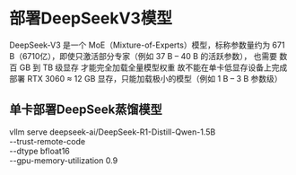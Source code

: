 # 部署DeepSeekV3模型

DeepSeek-V3 是一个 MoE（Mixture-of-Experts）模型，标称参数量约为 671 B（6710亿），即使只激活部分专家（例如 37 B – 40 B 的活跃参数），
也需要 数百 GB 到 TB 级显存 才能完全加载全量模型权重 故不能在单卡低显存设备上完成部署
RTX 3060 ≈ 12 GB 显存，只能加载极小的模型（例如 1 B – 3 B 参数级）

## 单卡部署DeepSeek蒸馏模型

vllm serve deepseek-ai/DeepSeek-R1-Distill-Qwen-1.5B \
  --trust-remote-code \
  --dtype bfloat16 \
  --gpu-memory-utilization 0.9 

